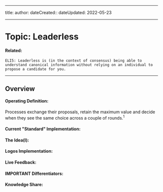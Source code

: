 
---

title:
author: 
dateCreated:: 
dateUpdated: 2022-05-23

---

# Topic: Leaderless
#### Related:
`ELI5: Leaderless is (in the context of consensus) being able to understand canonical information without relying on an individual to propose a candidate for you.`

---

## Overview

#### Operating Definition:
Processes exchange their proposals, retain the maximum value and decide when they see the same choice across a couple of rounds.<sup>1</sup>

#### Current "Standard" Implementation:


#### The Idea(l):


#### Logos Implementation:


#### Live Feedback:


#### IMPORTANT Differentiators:


#### Knowledge Share: